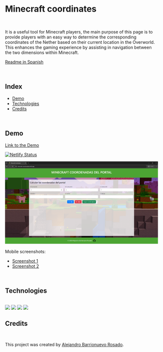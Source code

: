 # Minecraft coordinates

<br>

It is a useful tool for Minecraft players, the main purpose of this page is to provide players with an easy way to determine the corresponding coordinates of the Nether based on their current location in the Overworld. This enhances the gaming experience by assisting in navigation between the two dimensions within Minecraft.

[Readme in Spanish](/README.md)

<br>

## Index

- [Demo](#demo)
- [Technologies](#technologies)
- [Credits](#credits)

<br>

## Demo

[Link to the Demo](https://minecraft-coordenadas.netlify.app/)

[![Netlify Status](https://api.netlify.com/api/v1/badges/1f9f9cda-e3e9-4f10-9be7-7ef46f51d2b0/deploy-status)](https://app.netlify.com/sites/minecraft-coordenadas/deploys)

![Screenshot](/img/captura_pc.png)

Mobile screenshots:

- [Screenshot 1](/img/captura_movil1.jpg)
- [Screenshot 2](/img/captura_movil2.jpg)

<br>

## Technologies

<br>
<img src="https://img.shields.io/badge/HTML5-E34F26?style=for-the-badge&logo=html5&logoColor=white">
<img src="https://img.shields.io/badge/CSS3-1572B6?style=for-the-badge&logo=css3&logoColor=white"> 
<img src="https://img.shields.io/badge/JavaScript-323330?style=for-the-badge&logo=javascript&logoColor=F7DF1E"> 
<img src="https://img.shields.io/badge/bootstrap-%238511FA.svg?style=for-the-badge&logo=bootstrap&logoColor=white"> 

<br>

## Credits

<br>

This project was created by [Alejandro Barrionuevo Rosado](https://github.com/Alejandro-BR).

